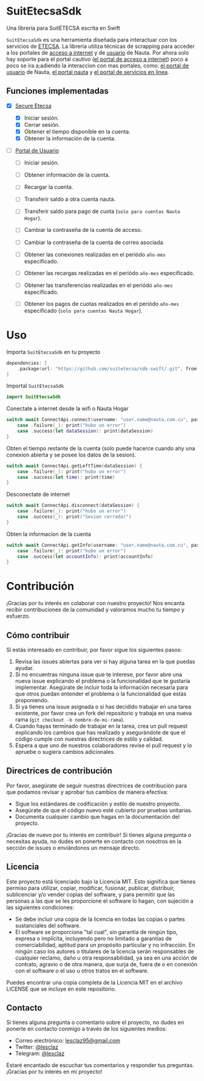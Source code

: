 # SuitEtecsaSdk
Una librería para SuitETECSA escrita en Swift

`SuitEtecsaSdk` es una herramienta diseñada para interactuar con los servicios de [ETECSA](https://www.etecsa.cu/). La librería utiliza técnicas de scrapping para acceder a los portales de [acceso a internet](https://secure.etecsa.net:8443/) y de [usuario](https://www.portal.nauta.cu/) de Nauta.
Por ahora solo hay soporte para el portal cautivo ([el portal de acceso a internet](https://secure.etecsa.net:8443/)) poco a poco se ira a;adiendo la interaccion con mas portales, como: [el portal de usuario](https://www.portal.nauta.cu/) de Nauta, [el portal nauta](https://www.nauta.cu/) y [el portal de servicios en linea](https://www.tienda.etecsa.cu/).

## Funciones implementadas
- [x] [Secure Etecsa](https://secure.etecsa.net:8443/)
  
  - [x] Iniciar sesión.
  - [x] Cerrar sesión.
  - [x] Obtener el tiempo disponible en la cuenta.
  - [x] Obtener la información de la cuenta.

- [ ] [Portal de Usuario](https://www.portal.nauta.cu/)
  
  - [ ] Iniciar sesión.
  
  - [ ] Obtener información de la cuenta.
  
  - [ ] Recargar la cuenta.
  
  - [ ] Transferir saldo a otra cuenta nauta.
  
  - [ ] Transferir saldo para pago de cuota (`solo para cuentas Nauta Hogar`).
  
  - [ ] Cambiar la contraseña de la cuenta de acceso.
  
  - [ ] Cambiar la contraseña de la cuenta de correo asociada.
  
  - [ ] Obtener las conexiones realizadas en el periódo `año-mes` especificado.
  
  - [ ] Obtener las recargas realizadas en el periódo `año-mes` especificado.
  
  - [ ] Obtener las transferencias realizadas en el periódo `año-mes` especificado.
  
  - [ ] Obtener los pagos de cuotas realizados en el periódo `año-mes` especificado (`solo para cuentas Nauta Hogar`).
     
     
# Uso
Importa `SuitEtecsaSdk` en tu proyecto

```swift
dependencies: [
    .package(url: "https://github.com/suitetecsa/sdk-swift/.git", from: "1.0.0-alpha01")
]
```

Importal `SuitEtecsaSdk`

```swift
import SuitEtecsaSdk
```

Conectate a internet desde la wifi o Nauta Hogar

```swift
switch await ConnectApi.connect(username: "user.name@nauta.com.cu", password: "somePassword") {
    case .failure(_): print("hubo un error")
    case .success(let dataSession): print(dataSession)
}
```

Obten el tiempo restante de la cuenta (solo puede hacerce cuando ahy una conexion abierta y se posee los datos de la sesion).

```swift
switch await ConnectApi.getLeftTime(dataSession) {
    case .failure(_): print("hubo un error")
    case .success(let time): print(time)
}
```

Desconectate de internet

```swift
switch await ConnectApi.disconnect(dataSession) {
    case .failure(_): print("hubo un error")
    case .success(_): print("Sesion cerrada!")
}
```

Obten la informacion de la cuenta

```swift
switch await ConnectApi.getInfo(username: "user.name@nauta.com.cu", password: "somePassword") {
    case .failure(_): print("hubo un error")
    case .success(let accountInfo): print(accountInfo)
}
```

# Contribución

¡Gracias por tu interés en colaborar con nuestro proyecto! Nos encanta recibir contribuciones de la comunidad y valoramos mucho tu tiempo y esfuerzo.

## Cómo contribuir

Si estás interesado en contribuir, por favor sigue los siguientes pasos:

1. Revisa las issues abiertas para ver si hay alguna tarea en la que puedas ayudar.
2. Si no encuentras ninguna issue que te interese, por favor abre una nueva issue explicando el problema o la funcionalidad que te gustaría implementar. Asegúrate de incluir toda la información necesaria para que otros puedan entender el problema o la funcionalidad que estás proponiendo.
3. Si ya tienes una issue asignada o si has decidido trabajar en una tarea existente, por favor crea un fork del repositorio y trabaja en una nueva rama (`git checkout -b nombre-de-mi-rama`).
4. Cuando hayas terminado de trabajar en la tarea, crea un pull request explicando los cambios que has realizado y asegurándote de que el código cumple con nuestras directrices de estilo y calidad.
5. Espera a que uno de nuestros colaboradores revise el pull request y lo apruebe o sugiera cambios adicionales.

## Directrices de contribución

Por favor, asegúrate de seguir nuestras directrices de contribución para que podamos revisar y aprobar tus cambios de manera efectiva:

- Sigue los estándares de codificación y estilo de nuestro proyecto.
- Asegúrate de que el código nuevo esté cubierto por pruebas unitarias.
- Documenta cualquier cambio que hagas en la documentación del proyecto.

¡Gracias de nuevo por tu interés en contribuir! Si tienes alguna pregunta o necesitas ayuda, no dudes en ponerte en contacto con nosotros en la sección de issues o enviándonos un mensaje directo.

## Licencia

Este proyecto está licenciado bajo la Licencia MIT. Esto significa que tienes permiso para utilizar, copiar, modificar, fusionar, publicar, distribuir, sublicenciar y/o vender copias del software, y para permitir que las personas a las que se les proporcione el software lo hagan, con sujeción a las siguientes condiciones:

- Se debe incluir una copia de la licencia en todas las copias o partes sustanciales del software.
- El software se proporciona "tal cual", sin garantía de ningún tipo, expresa o implícita, incluyendo pero no limitado a garantías de comerciabilidad, aptitud para un propósito particular y no infracción. En ningún caso los autores o titulares de la licencia serán responsables de cualquier reclamo, daño u otra responsabilidad, ya sea en una acción de contrato, agravio o de otra manera, que surja de, fuera de o en conexión con el software o el uso u otros tratos en el software.

Puedes encontrar una copia completa de la Licencia MIT en el archivo LICENSE que se incluye en este repositorio.

## Contacto

Si tienes alguna pregunta o comentario sobre el proyecto, no dudes en ponerte en contacto conmigo a través de los siguientes medios:

- Correo electrónico: [lesclaz95@gmail.com](mailto:lesclaz95@gmail.com)
- Twitter: [@lesclaz](https://twitter.com/lesclaz)
- Telegram: [@lesclaz](https://t.me/lesclaz)

Estaré encantado de escuchar tus comentarios y responder tus preguntas. ¡Gracias por tu interés en mi proyecto!
